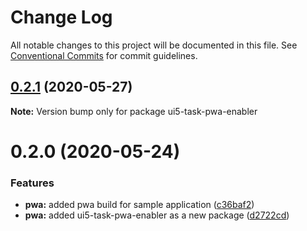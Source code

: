 # Change Log

All notable changes to this project will be documented in this file.
See [Conventional Commits](https://conventionalcommits.org) for commit guidelines.

## [0.2.1](https://github.com/petermuessig/ui5-ecosystem-showcase/compare/ui5-task-pwa-enabler@0.2.0...ui5-task-pwa-enabler@0.2.1) (2020-05-27)

**Note:** Version bump only for package ui5-task-pwa-enabler





# 0.2.0 (2020-05-24)


### Features

* **pwa:** added pwa build for sample application ([c36baf2](https://github.com/petermuessig/ui5-ecosystem-showcase/commit/c36baf24ed93e4e3634374c7ddcd426b8818876f))
* **pwa:** added ui5-task-pwa-enabler as a new package ([d2722cd](https://github.com/petermuessig/ui5-ecosystem-showcase/commit/d2722cd42e1d00140374b79f72f26c8c923be4e9))
